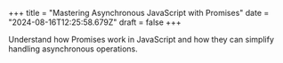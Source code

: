 +++
title = "Mastering Asynchronous JavaScript with Promises"
date = "2024-08-16T12:25:58.679Z"
draft = false
+++

  Understand how Promises work in JavaScript and how they can simplify handling asynchronous operations.
        